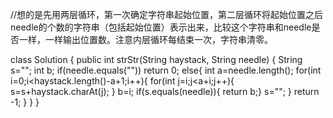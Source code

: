 //想的是先用两层循环，第一次确定字符串起始位置，第二层循环将起始位置之后needle的个数的字符串（包括起始位置）表示出来，比较这个字符串和needle是否一样，一样输出位置数。注意内层循环每结束一次，字符串清零。

class Solution {
    public int strStr(String haystack, String needle) {
        String s="";
        int  b;
        if(needle.equals("")) return 0;
        else{
            int a=needle.length();
            for(int i=0;i<haystack.length()-a+1;i++){
                for(int j=i;j<a+i;j++){
                    s=s+haystack.charAt(j);
                }
                b=i;
                if(s.equals(needle)){ return b;}
                s="";
            }
            return -1;
        }
    }
}